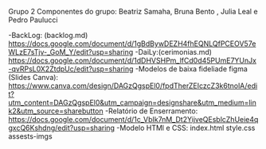 Grupo 2
Componentes do grupo: Beatriz Samaha, Bruna Bento , Julia Leal e Pedro Paulucci


-BackLog: (backlog.md)
    https://docs.google.com/document/d/1gBdBywDEZH4fhEQNLQfPCEOV57eWLzE7sTjv-_GoM_Y/edit?usp=sharing
-DaiLy:(cerimonias.md)
    https://docs.google.com/document/d/1dDHVSHPm_lfCd0d45PUmE7YUnJx-qvRPsL0X2ZtdpUc/edit?usp=sharing
-Modelos de baixa fideliade figma (Slides Canva):
    https://www.canva.com/design/DAGzQgspEl0/fpdTherZEIczcZ3k6tnolA/edit?utm_content=DAGzQgspEl0&utm_campaign=designshare&utm_medium=link2&utm_source=sharebutton
-Relatório de Enserramento:
    https://docs.google.com/document/d/1c_VbIk7nM_Dt2YijveQEsblcZhUeie4qgxcQ6Kshdng/edit?usp=sharing
-Modelo HTMl e CSS:
    index.html
    style.css
    assests-imgs
